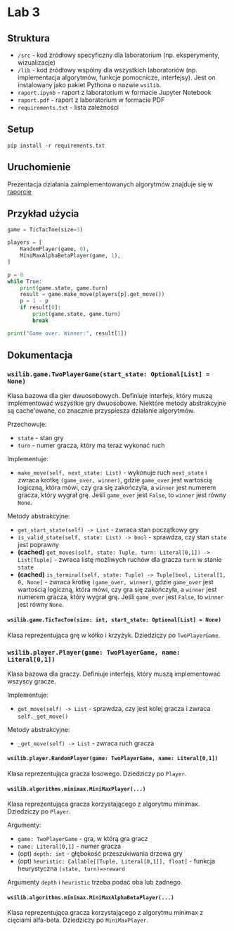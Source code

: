 # Lab 3

## Struktura

* `/src` - kod źródłowy specyficzny dla laboratorium (np. eksperymenty, wizualizacje)
* `/lib` - kod źródłowy wspólny dla wszystkich laboratoriów (np. implementacja algorytmów, funkcje pomocnicze, interfejsy). Jest on instalowany jako pakiet Pythona o nazwie `wsilib`.
* `raport.ipynb` - raport z laboratorium w formacie Jupyter Notebook
* `raport.pdf` - raport z laboratorium w formacie PDF
* `requirements.txt` - lista zależności

## Setup

`pip install -r requirements.txt`

## Uruchomienie

Prezentacja działania zaimplementowanych algorytmów znajduje się w [raporcie](raport.ipynb)

## Przykład użycia
```Python
game = TicTacToe(size=3)

players = [
    RandomPlayer(game, 0),
    MiniMaxAlphaBetaPlayer(game, 1),
]

p = 0
while True:
    print(game.state, game.turn)
    result = game.make_move(players[p].get_move())
    p = 1 - p
    if result[0]:
        print(game.state, game.turn)
        break

print("Game over. Winner:", result[1])
```

## Dokumentacja

### `wsilib.game.TwoPlayerGame(start_state: Optional[List] = None)`

Klasa bazowa dla gier dwuosobowych. Definiuje interfejs, który muszą implementować wszystkie gry dwuosobowe. Niektóre metody abstrakcyjne są cache'owane, co znacznie przyspiesza działanie algorytmów.

Przechowuje:

* `state` - stan gry
* `turn` - numer gracza, który ma teraz wykonać ruch

Implementuje:

* `make_move(self, next_state: List)` - wykonuje ruch `next_state` i zwraca krotkę `(game_over, winner)`, gdzie `game_over` jest wartością logiczną, która mówi, czy gra się zakończyła, a `winner` jest numerem gracza, który wygrał grę. Jeśli `game_over` jest `False`, to `winner` jest równy `None`.

Metody abstrakcyjne:

* `get_start_state(self) -> List` - zwraca stan początkowy gry
* `is_valid_state(self, state: List) -> bool` - sprawdza, czy stan `state` jest poprawny
* __(cached)__ `get_moves(self, state: Tuple, turn: Literal[0,1]) -> List[Tuple]` - zwraca listę możliwych ruchów dla gracza `turn` w stanie `state`
* __(cached)__ `is_terminal(self, state: Tuple) -> Tuple[bool, Literal[1, 0, None]` - zwraca krotkę `(game_over, winner)`, gdzie `game_over` jest wartością logiczną, która mówi, czy gra się zakończyła, a `winner` jest numerem gracza, który wygrał grę. Jeśli `game_over` jest `False`, to `winner` jest równy `None`.

#### `wsilib.game.TicTacToe(size: int, start_state: Optional[List] = None)`

Klasa reprezentująca grę w kółko i krzyżyk. Dziedziczy po `TwoPlayerGame`.

### `wsilib.player.Player(game: TwoPlayerGame, name: Literal[0,1])`

Klasa bazowa dla graczy. Definiuje interfejs, który muszą implementować wszyscy gracze.

Implementuje:

* `get_move(self) -> List` - sprawdza, czy jest kolej gracza i zwraca `self._get_move()`

Metody abstrakcyjne:

* `_get_move(self) -> List` - zwraca ruch gracza

#### `wsilib.player.RandomPlayer(game: TwoPlayerGame, name: Literal[0,1])`

Klasa reprezentująca gracza losowego. Dziedziczy po `Player`.

#### `wsilib.algorithms.minimax.MiniMaxPlayer(...)`

Klasa reprezentująca gracza korzystającego z algorytmu minimax. Dziedziczy po `Player`.

Argumenty:

* `game: TwoPlayerGame` - gra, w którą gra gracz
* `name: Literal[0,1]` - numer gracza
* (opt) `depth: int` - głębokość przeszukiwania drzewa gry
* (opt) `heuristic: Callable[[Tuple, Literal[0,1]], float]` - funkcja heurystyczna `(state, turn)=>reward`

Argumenty `depth` i `heuristic` trzeba podać oba lub żadnego.

#### `wsilib.algorithms.minimax.MiniMaxAlphaBetaPlayer(...)`

Klasa reprezentująca gracza korzystającego z algorytmu minimax z cięciami alfa-beta. Dziedziczy po `MiniMaxPlayer`.